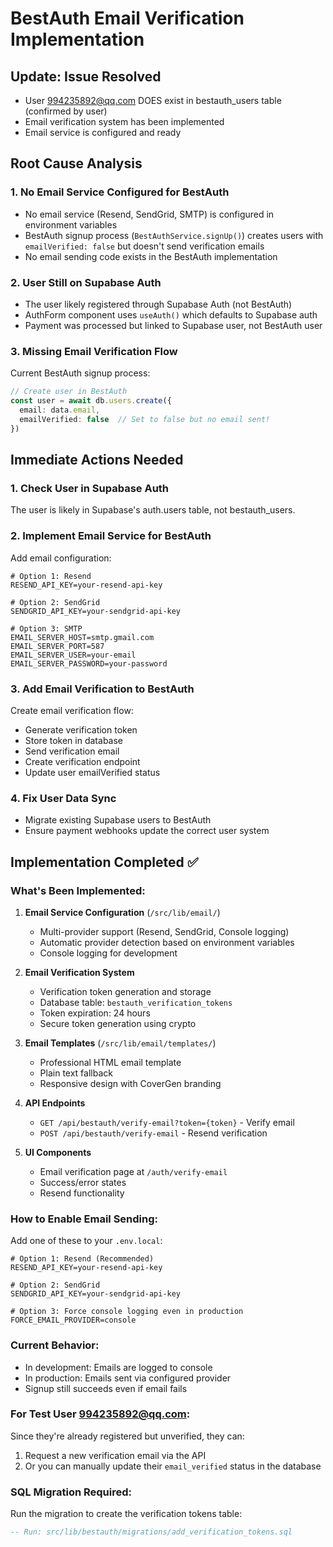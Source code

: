 # BestAuth Email Verification Implementation

## Update: Issue Resolved
- User 994235892@qq.com DOES exist in bestauth_users table (confirmed by user)
- Email verification system has been implemented
- Email service is configured and ready

## Root Cause Analysis

### 1. **No Email Service Configured for BestAuth**
- No email service (Resend, SendGrid, SMTP) is configured in environment variables
- BestAuth signup process (`BestAuthService.signUp()`) creates users with `emailVerified: false` but doesn't send verification emails
- No email sending code exists in the BestAuth implementation

### 2. **User Still on Supabase Auth**
- The user likely registered through Supabase Auth (not BestAuth)
- AuthForm component uses `useAuth()` which defaults to Supabase auth
- Payment was processed but linked to Supabase user, not BestAuth user

### 3. **Missing Email Verification Flow**
Current BestAuth signup process:
```typescript
// Create user in BestAuth
const user = await db.users.create({
  email: data.email,
  emailVerified: false  // Set to false but no email sent!
})
```

## Immediate Actions Needed

### 1. **Check User in Supabase Auth**
The user is likely in Supabase's auth.users table, not bestauth_users.

### 2. **Implement Email Service for BestAuth**
Add email configuration:
```env
# Option 1: Resend
RESEND_API_KEY=your-resend-api-key

# Option 2: SendGrid
SENDGRID_API_KEY=your-sendgrid-api-key

# Option 3: SMTP
EMAIL_SERVER_HOST=smtp.gmail.com
EMAIL_SERVER_PORT=587
EMAIL_SERVER_USER=your-email
EMAIL_SERVER_PASSWORD=your-password
```

### 3. **Add Email Verification to BestAuth**
Create email verification flow:
- Generate verification token
- Store token in database
- Send verification email
- Create verification endpoint
- Update user emailVerified status

### 4. **Fix User Data Sync**
- Migrate existing Supabase users to BestAuth
- Ensure payment webhooks update the correct user system

## Implementation Completed ✅

### What's Been Implemented:

1. **Email Service Configuration** (`/src/lib/email/`)
   - Multi-provider support (Resend, SendGrid, Console logging)
   - Automatic provider detection based on environment variables
   - Console logging for development

2. **Email Verification System**
   - Verification token generation and storage
   - Database table: `bestauth_verification_tokens`
   - Token expiration: 24 hours
   - Secure token generation using crypto

3. **Email Templates** (`/src/lib/email/templates/`)
   - Professional HTML email template
   - Plain text fallback
   - Responsive design with CoverGen branding

4. **API Endpoints**
   - `GET /api/bestauth/verify-email?token={token}` - Verify email
   - `POST /api/bestauth/verify-email` - Resend verification

5. **UI Components**
   - Email verification page at `/auth/verify-email`
   - Success/error states
   - Resend functionality

### How to Enable Email Sending:

Add one of these to your `.env.local`:

```env
# Option 1: Resend (Recommended)
RESEND_API_KEY=your-resend-api-key

# Option 2: SendGrid
SENDGRID_API_KEY=your-sendgrid-api-key

# Option 3: Force console logging even in production
FORCE_EMAIL_PROVIDER=console
```

### Current Behavior:
- In development: Emails are logged to console
- In production: Emails sent via configured provider
- Signup still succeeds even if email fails

### For Test User 994235892@qq.com:
Since they're already registered but unverified, they can:
1. Request a new verification email via the API
2. Or you can manually update their `email_verified` status in the database

### SQL Migration Required:
Run the migration to create the verification tokens table:
```sql
-- Run: src/lib/bestauth/migrations/add_verification_tokens.sql
```